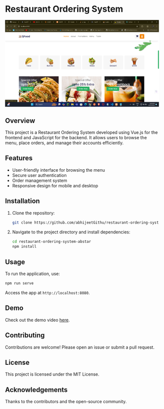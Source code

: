 # Restaurant Ordering System
![MediGuide Interface](./Screenshot%202024-10-19%20220909.png)


## Overview
This project is a Restaurant Ordering System developed using Vue.js for the frontend and JavaScript for the backend. It allows users to browse the menu, place orders, and manage their accounts efficiently.

## Features
- User-friendly interface for browsing the menu
- Secure user authentication
- Order management system
- Responsive design for mobile and desktop

## Installation
1. Clone the repository:
   ```bash
   git clone https://github.com/abhijeetGithu/restaurant-ordering-system-abstar.git
   ```
2. Navigate to the project directory and install dependencies:
   ```bash
   cd restaurant-ordering-system-abstar
   npm install
   ```

## Usage
To run the application, use:
```bash
npm run serve
```
Access the app at `http://localhost:8080`.

## Demo
Check out the demo video [here](insert_your_video_link).

## Contributing
Contributions are welcome! Please open an issue or submit a pull request.

## License
This project is licensed under the MIT License.

## Acknowledgements
Thanks to the contributors and the open-source community.
